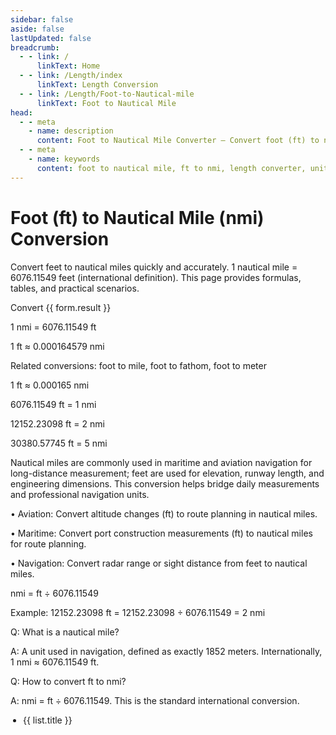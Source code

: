 ```yaml
---
sidebar: false
aside: false
lastUpdated: false
breadcrumb:
  - - link: /
      linkText: Home
  - - link: /Length/index
      linkText: Length Conversion
  - - link: /Length/Foot-to-Nautical-mile
      linkText: Foot to Nautical Mile
head:
  - - meta
    - name: description
      content: Foot to Nautical Mile Converter — Convert foot (ft) to nautical mile (nmi) with accurate formulas and tables. Useful in maritime navigation and aviation.
  - - meta
    - name: keywords
      content: foot to nautical mile, ft to nmi, length converter, unit conversion, maritime units, navigation, aviation, measurement conversion
---
```


# Foot (ft) to Nautical Mile (nmi) Conversion

Convert feet to nautical miles quickly and accurately. 1 nautical mile = 6076.11549 feet (international definition). This page provides formulas, tables, and practical scenarios.

<script setup>
import { reactive } from 'vue'
import { NCard, NButton, NForm, NFormItem, NInputNumber, NGrid, NGi, NTag } from 'naive-ui'
import { Length } from '../files'
const seoKey = [
  'Unit converter','Unit conversion','Foot to nautical mile','maritime units','navigation','aviation','measurement conversion'
]
const form = reactive({ title: 'Foot to Nautical Mile Conversion', value: 0, result: 0 })
const convertHandler = () => {
  if (!form.value) return (form.result = 'Please enter a valid number.')
  form.result = `${form.value} ft = ${(form.value / 6076.11549).toFixed(6)} nmi`
}
</script>

<n-grid cols="1 s:1 m:1 l:1 xl:2 2xl:2" x-gap="40">
  <n-gi>
    <n-card :hoverable="true" :bordered="false" size="huge" :title="form.title">
      <n-form label-placement="left" label-width="auto" require-mark-placement="right-hanging" :style="{ maxWidth: '640px' }">
        <n-form-item label="Foot (ft)">
          <n-input-number v-model:value="form.value" clearable placeholder="Enter feet" />
        </n-form-item>
        <n-form-item>
          <n-button type="primary" @click="convertHandler">Convert</n-button>
        </n-form-item>
        <n-form-item label="Result">
          <n-tag type="success">{{ form.result }}</n-tag>
        </n-form-item>
      </n-form>
      <template #footer>
        <div style="display: inline-block">
          SEO: Foot to nautical mile keywords —
          <span v-for="(item, index) in seoKey" :key="index">{{ item }}, </span>
        </div>
      </template>
    </n-card>
  </n-gi>
  <n-gi>
    <n-grid cols="1 s:1 m:1 l:1 xl:2 2xl:2" x-gap="40">
      <n-gi>
        <n-card :bordered="false" :hoverable="true" title="Common Conversion Formulas">
          <p>1 nmi = 6076.11549 ft</p>
          <p>1 ft ≈ 0.000164579 nmi</p>
          <p>Related conversions: foot to mile, foot to fathom, foot to meter</p>
        </n-card>
      </n-gi>
      <n-gi>
        <n-card :bordered="false" :hoverable="true" title="Basic Conversion Table">
          <p>1 ft ≈ 0.000165 nmi</p>
          <p>6076.11549 ft = 1 nmi</p>
          <p>12152.23098 ft = 2 nmi</p>
          <p>30380.57745 ft = 5 nmi</p>
        </n-card>
      </n-gi>
      <n-gi>
        <n-card :bordered="false" :hoverable="true" title="Practical Applications">
          <p>
            Nautical miles are commonly used in maritime and aviation navigation for long-distance measurement; feet are used for elevation, runway length, and engineering dimensions. This conversion helps bridge daily measurements and professional navigation units.
          </p>
          <p>
            • Aviation: Convert altitude changes (ft) to route planning in nautical miles.
          </p>
          <p>
            • Maritime: Convert port construction measurements (ft) to nautical miles for route planning.
          </p>
          <p>
            • Navigation: Convert radar range or sight distance from feet to nautical miles.
          </p>
        </n-card>
      </n-gi>
      <n-gi>
        <n-card :bordered="false" :hoverable="true" title="Conversion Formula">
          <p>nmi = ft ÷ 6076.11549</p>
          <p>Example: 12152.23098 ft = 12152.23098 ÷ 6076.11549 = 2 nmi</p>
        </n-card>
      </n-gi>
      <n-gi>
        <n-card :hoverable="true" :bordered="false" title="Frequently Asked Questions">
          <p>Q: What is a nautical mile?</p>
          <p>A: A unit used in navigation, defined as exactly 1852 meters. Internationally, 1 nmi ≈ 6076.11549 ft.</p>
          <p>Q: How to convert ft to nmi?</p>
          <p>A: nmi = ft ÷ 6076.11549. This is the standard international conversion.</p>
        </n-card>
      </n-gi>
    </n-grid>
  </n-gi>
</n-grid>

<n-grid cols="1 200:2 600:3 800:4 1200:5" x-gap="20" y-gap="20">
  <n-gi v-for="(item, index) in Length" :key="index">
    <n-card :title="item.title" :bordered="false" :hoverable="true">
      <ul style="padding-left: 20px">
        <li v-for="(list, key) in item.list" :key="key"><a :href="list.link">{{ list.title }}</a></li>
      </ul>
    </n-card>
  </n-gi>
</n-grid>